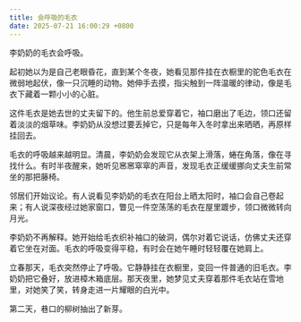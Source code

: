 ```yaml
---
title: 会呼吸的毛衣
date: 2025-07-21 16:00:29 +0800
---
```


李奶奶的毛衣会呼吸。

起初她以为是自己老眼昏花，直到某个冬夜，她看见那件挂在衣橱里的驼色毛衣在微弱地起伏，像一只沉睡的动物。她伸手去摸，指尖触到一阵温暖的律动，像是毛衣下藏着一颗小小的心脏。

这件毛衣是她去世的丈夫留下的。他生前总爱穿着它，袖口磨出了毛边，领口还留着淡淡的烟草味。李奶奶从没想过要丢掉它，只是每年入冬时拿出来晒晒，再原样挂回去。

毛衣的呼吸越来越明显。清晨，李奶奶会发现它从衣架上滑落，蜷在角落，像在寻找什么。有时半夜醒来，她听见窸窸窣窣的声音，发现毛衣正缓缓挪向丈夫生前常坐的那把藤椅。

邻居们开始议论。有人说看见李奶奶的毛衣在阳台上晒太阳时，袖口会自己卷起来；有人说深夜经过她家窗口，瞥见一件空荡荡的毛衣在屋里踱步，领口微微转向月光。

李奶奶不再解释。她开始给毛衣织补袖口的破洞，偶尔对着它说话，仿佛丈夫还穿着它坐在对面。毛衣的呼吸变得平稳，有时会在她午睡时轻轻覆在她肩上。

立春那天，毛衣突然停止了呼吸。它静静挂在衣橱里，变回一件普通的旧毛衣。李奶奶把它叠好，放进樟木箱底层。那天夜里，她梦见丈夫穿着那件毛衣站在雪地里，对她笑了笑，转身走进一片耀眼的白光中。

第二天，巷口的柳树抽出了新芽。
